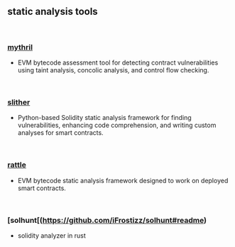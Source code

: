 ## static analysis tools

<br>

### [mythril](https://github.com/ConsenSys/mythril)

* EVM bytecode assessment tool for detecting contract vulnerabilities using taint analysis, concolic analysis, and control flow checking.

<br>

### [slither](https://github.com/crytic/slither)

* Python-based Solidity static analysis framework for finding vulnerabilities, enhancing code comprehension, and writing custom analyses for smart contracts.

<br>

### [rattle](https://github.com/crytic/rattle)

* EVM bytecode static analysis framework designed to work on deployed smart contracts.


<br>

### [solhunt[(https://github.com/iFrostizz/solhunt#readme)

* solidity analyzer in rust

